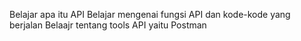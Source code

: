 Belajar apa itu API
Belajar mengenai fungsi API dan kode-kode yang berjalan
Belaajr tentang tools API yaitu Postman
